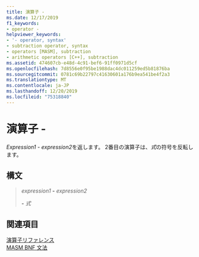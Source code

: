 ```yaml
---
title: 演算子 -
ms.date: 12/17/2019
f1_keywords:
- operator -
helpviewer_keywords:
- '- operator, syntax'
- subtraction operator, syntax
- operators [MASM], subtraction
- arithmetic operators [C++], subtraction
ms.assetid: 474607cb-e48d-4c91-bef6-91ff0971d5cf
ms.openlocfilehash: 7d8556e0f95be1988dac4dc011259ed5b81876ba
ms.sourcegitcommit: 0781c69b22797c41630601a176b9ea541be4f2a3
ms.translationtype: MT
ms.contentlocale: ja-JP
ms.lasthandoff: 12/20/2019
ms.locfileid: "75318840"
---
```

# <a name="operator--"></a>演算子 -

*Expression1* - *expression2*を返します。 2番目の演算子は、*式*の符号を反転します。

## <a name="syntax"></a>構文

> *expression1* **-** *expression2*
>
> __-__ *式*

## <a name="see-also"></a>関連項目

[演算子リファレンス](operators-reference.md)\
[MASM BNF 文法](masm-bnf-grammar.md)
